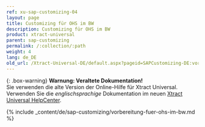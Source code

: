 ```yaml
---
ref: xu-sap-customizing-04
layout: page
title: Customizing für OHS im BW
description: Customizing für OHS im BW
product: xtract-universal
parent: sap-customizing
permalink: /:collection/:path
weight: 4
lang: de_DE
old_url: /Xtract-Universal-DE/default.aspx?pageid=SAPCustomizing-DE:vorbereitung-fuer-ohs-im-bw	
---
```


{: .box-warning}
**Warnung: Veraltete Dokumentation!** <br>
Sie verwenden die alte Version der Online-Hilfe für Xtract Universal.<br>
Verwenden Sie die *englischsprachige* Dokumentation im neuen [Xtract Universal HelpCenter](https://helpcenter.theobald-software.com/xtract-universal/documentation/introduction/).

{% include _content/de/sap-customizing/vorbereitung-fuer-ohs-im-bw.md  %}